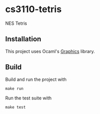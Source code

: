 # cs3110-tetris
NES Tetris

## Installation

This project uses Ocaml's [Graphics](https://opam.ocaml.org/packages/graphics/) library.

## Build

Build and run the project with

```
make run
```

Run the test suite with

```
make test
`````
